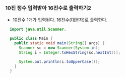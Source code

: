 ### 10진 정수 입력받아 16진수로 출력하기2
  - 10진수 1개가 입력된다. 16진수(대문자)로 출력한다.
```java
  import java.util.Scanner;

  public class Main {
    public static void main(String[] args) {
      Scanner sc = new Scanner(System.in);
      String i = Integer.toHexString(sc.nextInt());

      System.out.println(i.toUpperCase());
    }
  }
```
